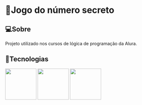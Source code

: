<h1>🌟Jogo do número secreto</h1>

<h2>💻Sobre</h2>
<p>Projeto utilizado nos cursos de lógica de programação da Alura.</p>

## 🚀Tecnologias
<div> 
  <img src="https://cdn0.iconfinder.com/data/icons/social-network-9/50/22-512.png" width="100px" height="100px"> 
  <img src="https://1000logos.net/wp-content/uploads/2020/09/CSS-Logo.png" width="100px" height="100px"> 
  <img src="https://tipscode.com.br/uploads/2020/01/js.png" width="100px" height="100px"> 
</div>
